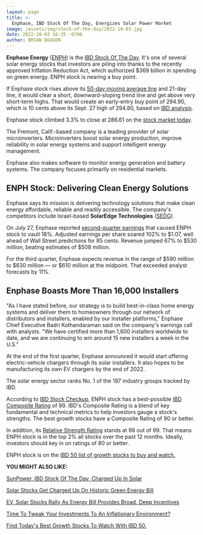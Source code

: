 ```yaml
---
layout: page
title: >-
  Enphase, IBD Stock Of The Day, Energizes Solar Power Market
image: /assets/img/stock-of-the-day/2022-10-03.jpg
date: 2022-10-03 16:35 -0700
author: BRIAN DEAGON
---
```







**Enphase Energy** ([ENPH](https://research.investors.com/quote.aspx?symbol=ENPH)) is the [IBD Stock Of The Day](https://www.investors.com/research/ibd-stock-of-the-day/). It's one of several solar energy stocks that investors are piling into thanks to the recently approved Inflation Reduction Act, which authorized $369 billion in spending on green energy. ENPH stock is nearing a buy point.




If Enphase stock rises above its [50-day moving average line](https://www.investors.com/how-to-invest/investors-corner/when-to-sell-stocks-big-break-below-50-day-line-can-mark-end-of-a-huge-run/) and 21-day line, it would clear a short, downward-sloping trend line and get above very short-term highs. That would create an early-entry buy point of 294.90, which is 10 cents above its Sept. 27 high of 294.80, based on [IBD analysis](https://www.investors.com/ibd-university/).


Enphase stock climbed 3.3% to close at 286.61 on the [stock market today](https://www.investors.com/market-trend/stock-market-today/stock-market-today-market-trends-best-stocks-buy-watch/).


The Fremont, Calif.-based company is a leading provider of solar microinverters. Microinverters boost solar energy production, improve reliability in solar energy systems and support intelligent energy management.


Enphase also makes software to monitor energy generation and battery systems. The company focuses primarily on residential markets.


ENPH Stock: Delivering Clean Energy Solutions
---------------------------------------------


Enphase says its mission is delivering technology solutions that make clean energy affordable, reliable and readily accessible. The company's competitors include Israel-based **SolarEdge Technologies** ([SEDG](https://research.investors.com/quote.aspx?symbol=SEDG)).


On July 27, Enphase reported [second-quarter earnings](https://www.investors.com/news/enphase-energy-stock-a-solar-company-poised-for-an-earnings-breakout/) that caused ENPH stock to vault 18%. Adjusted earnings per share soared 102% to $1.07, well ahead of Wall Street predictions for 85 cents. Revenue jumped 67% to $530 million, beating estimates of $508 million.


For the third quarter, Enphase expects revenue in the range of $590 million to $630 million — or $610 million at the midpoint. That exceeded analyst forecasts by 11%.


Enphase Boasts More Than 16,000 Installers
------------------------------------------


"As I have stated before, our strategy is to build best-in-class home energy systems and deliver them to homeowners through our network of distributors and installers, enabled by our installer platforms," Enphase Chief Executive Badri Kothandaraman said on the company's earnings call with analysts. "We have certified more than 1,600 installers worldwide to date, and we are continuing to win around 15 new installers a week in the U.S."


At the end of the first quarter, Enphase announced it would start offering electric-vehicle chargers through its solar installers. It also hopes to be manufacturing its own EV chargers by the end of 2022.


The solar energy sector ranks No. 1 of the 197 industry groups tracked by IBD.


According to [IBD Stock Checkup](https://research.investors.com/stock-checkup/nasdaq-enphase-energy-inc-enph.aspx), ENPH stock has a best-possible [IBD Composite Rating](https://www.investors.com/how-to-invest/investors-corner/how-to-research-growth-stocks/) of 99. IBD's Composite Rating is a blend of key fundamental and technical metrics to help investors gauge a stock's strengths. The best growth stocks have a Composite Rating of 90 or better.


In addition, its [Relative Strength Rating](https://www.investors.com/ibd-university/find-evaluate-stocks/exclusive-ratings/) stands at 98 out of 99. That means ENPH stock is in the top 2% all stocks over the past 12 months. Ideally, investors should key in on ratings of 80 or better.


ENPH stock is on the [IBD 50 list of growth stocks to buy and watch.](https://research.investors.com/stock-lists/ibd-50/)


**YOU MIGHT ALSO LIKE:**


[SunPower, IBD Stock Of The Day, Charged Up In Solar](https://www.investors.com/research/ibd-stock-of-the-day/spwr-stock-sunpower-charged-up-in-solar-market/)


[Solar Stocks Get Charged Up On Historic Green Energy Bill](https://www.investors.com/news/technology/solar-energy-stocks-charged-up-by-energy-bill/)


[EV, Solar Stocks Rally As Energy Bill Provides Broad, Deep Incentives](https://www.investors.com/news/solar-stocks-ev-plays-rally-as-energy-bill-provides-broad-deep-incentives/)


[Time To Tweak Your Investments To An Inflationary Environment?](https://www.investors.com/news/inflation-your-portfolio-how-to-allocate-investments-when-prices-are-rising/)


[Find Today's Best Growth Stocks To Watch With IBD 50.](https://www.investors.com/research/ibd-50-growth-stocks-to-watch/)




